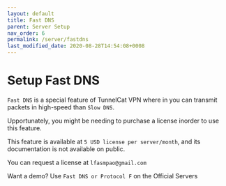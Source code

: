 ```yaml
---
layout: default
title: Fast DNS
parent: Server Setup
nav_order: 6
permalink: /server/fastdns
last_modified_date: 2020-08-28T14:54:08+0008
---
```



# Setup Fast DNS

`Fast DNS` is a special feature of TunnelCat VPN where in you can transmit packets in high-speed than `Slow DNS`.

Upportunately, you might be needing to purchase a license inorder to use this feature.

This feature is available at `5 USD license per server/month`, and its documentation is not available on public.


You can request a license at `lfasmpao@gmail.com`


Want a demo?
Use `Fast DNS or Protocol F` on the Official Servers